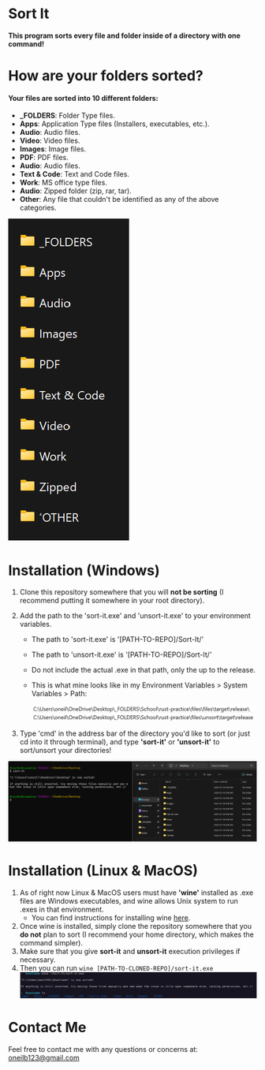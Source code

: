 # Sort It

**This program sorts every file and folder inside of a directory with one command!**

# How are your folders sorted?

#### Your files are sorted into 10 different folders:

- **_FOLDERS**: Folder Type files.
- **Apps**: Application Type files (Installers, executables, etc.).
- **Audio**: Audio files.
- **Video**: Video files.
- **Images**: Image files.
- **PDF**: PDF files.
- **Audio**: Audio files.
- **Text & Code**: Text and Code files.
- **Work**: MS office type files.
- **Audio**: Zipped folder (zip, rar, tar).
- **Other**: Any file that couldn't be identified as any of the above categories.

![Demo](./assets/demo.png)

# Installation (Windows)

1. Clone this repository somewhere that you will **not be sorting** (I recommend putting it somewhere in your root directory).
2. Add the path to the 'sort-it.exe' and 'unsort-it.exe' to your environment variables.
   - The path to 'sort-it.exe' is '[PATH-TO-REPO]/Sort-It/'
   - The path to 'unsort-it.exe' is '[PATH-TO-REPO]/Sort-It/'
   - Do not include the actual .exe in that path, only the up to the release.
   - This is what mine looks like in my Environment Variables > System Variables > Path:
   
     ![My Paths](./assets/mypaths.png)

3. Type 'cmd' in the address bar of the directory you'd like to sort (or just cd into it through terminal), and type **'sort-it'** or **'unsort-it'** to sort/unsort your directories!

![Demo](./assets/demo2.png)

# Installation (Linux & MacOS)

1. As of right now Linux & MacOS users must have **'wine'** installed as .exe files are Windows executables, and wine allows Unix system to run .exes in that environment.
   - You can find instructions for installing wine [here](https://wiki.winehq.org/Download).
2. Once wine is installed, simply clone the repository somewhere that you **do not** plan to sort (I recommend your home directory, which makes the command simpler).
3. Make sure that you give **sort-it** and **unsort-it** execution privileges if necessary.
4. Then you can run ```wine [PATH-TO-CLONED-REPO]/sort-it.exe```
![Demo](./assets/demo3.png)

# Contact Me

Feel free to contact me with any questions or concerns at: oneilb123@gmail.com
